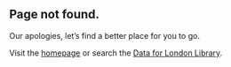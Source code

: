 ## Page not found.

Our apologies, let’s find a better place for you to go.

Visit the [homepage](.) or search the [Data for London Library](https://dfl-library.london.gov.uk/).
